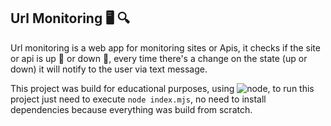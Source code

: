 ## Url Monitoring 🖥️ 🔍

Url monitoring is a web app for monitoring sites or Apis, it checks if the site or api is up 🔺 or down 🔻, every time there's a change on the state (up or down) it will notify to the user via text message.

This project was build for educational purposes, using  ![node](https://img.shields.io/static/v1?label=Node&message=v.16.13.0&color=green), to run this project just need to execute `node index.mjs`, no need to install dependencies because everything was build from scratch.